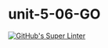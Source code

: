# unit-5-06-GO
[![GitHub's Super Linter](https://github.com/daniel-pawelko-ics20/unit-5-06-GO/workflows/GitHub's%20Super%20Linter/badge.svg)](https://github.com/daniel-pawelko-ics20/unit-5-06-GO/actions)
